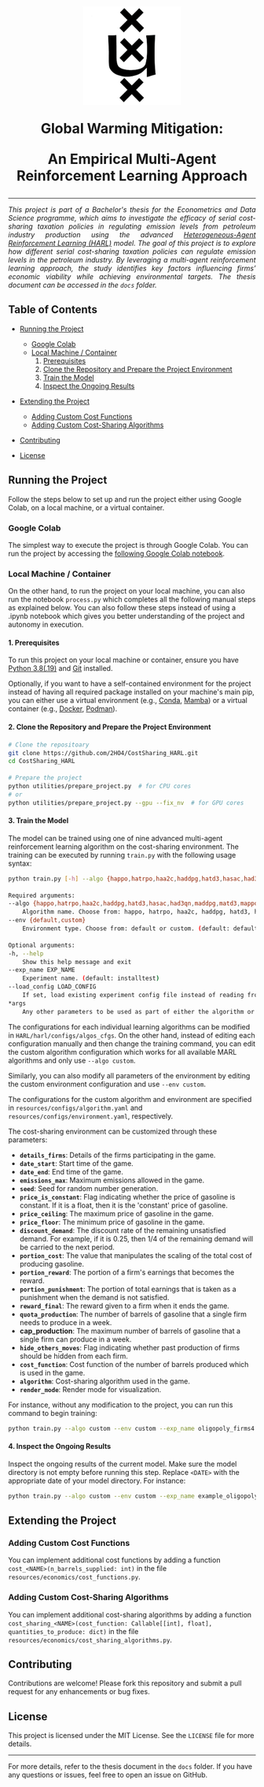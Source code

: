 

<p align="center"><img src="resources/logo/uva.png" alt="drawing" width="200"/></p>


**<p style="text-align: center;font-size:2em;">Global Warming Mitigation:</p>**
**<p style="text-align: center;font-size:2em;">An Empirical Multi-Agent Reinforcement Learning Approach</p>**

___

*<p style="text-align: justify;">This project is part of a Bachelor's thesis for the Econometrics and Data Science programme, which aims to investigate the efficacy of serial cost-sharing taxation policies in regulating emission levels from petroleum industry production using the advanced [Heterogeneous-Agent Reinforcement Learning (HARL)](https://github.com/PKU-MARL/HARL) model. The goal of this project is to explore how different serial cost-sharing taxation policies can regulate emission levels in the petroleum industry. By leveraging a multi-agent reinforcement learning approach, the study identifies key factors influencing firms’ economic viability while achieving environmental targets. The thesis document can be accessed in the `docs` folder.</p>*


## Table of Contents
- [Running the Project](#running-the-project)
  - [Google Colab](#google-colab)
  - [Local Machine / Container](#local-machine)
    1. [Prerequisites](#1-prerequisites)
    2. [Clone the Repository and Prepare the Project Environment](#2-clone-the-repository-and-prepare-the-project-environment)
    3. [Train the Model](#3-train-the-model)
    4. [Inspect the Ongoing Results](#4-inspect-the-ongoing-results)

- [Extending the Project](#extending-the-project)
  - [Adding Custom Cost Functions](#adding-custom-cost-functions)
  - [Adding Custom Cost-Sharing Algorithms](#adding-custom-cost-sharing-algorithms)

- [Contributing](#contributing)

- [License](#license)


## Running the Project
Follow the steps below to set up and run the project either using Google Colab, on a local machine, or a virtual container.

### Google Colab
The simplest way to execute the project is through Google Colab. You can run the project by accessing the [following Google Colab notebook](https://colab.research.google.com/github/2HO4/CostSharing_HARL/blob/main/process_GoogleColab.ipynb).

### Local Machine / Container
On the other hand, to run the project on your local machine, you can also run the notebook `process.py` which completes all the following manual steps as explained below. You can also follow these steps instead of using a .ipynb notebook which gives you better understanding of the project and autonomy in execution.

#### **1. Prerequisites**
To run this project on your local machine or container, ensure you have [Python 3.8(.19)](https://www.python.org/downloads/release/python-3819/) and [Git](https://git-scm.com/downloads) installed. 

Optionally, if you want to have a self-contained environment for the project instead of having all required package installed on your machine's main pip, you can either use a virtual environment (e.g., [Conda](https://conda.io/projects/conda/en/latest/user-guide/install/index.html), [Mamba](https://mamba.readthedocs.io/en/latest/installation/mamba-installation.html)) or a virtual container (e.g., [Docker](https://docs.docker.com/engine/install/), [Podman](https://podman.io/docs/installation)).

#### **2. Clone the Repository and Prepare the Project Environment**
```bash
# Clone the repositoary
git clone https://github.com/2HO4/CostSharing_HARL.git
cd CostSharing_HARL

# Prepare the project
python utilities/prepare_project.py  # for CPU cores
# or
python utilities/prepare_project.py --gpu --fix_nv  # for GPU cores
```

#### **3. Train the Model**
The model can be trained using one of nine advanced multi-agent reinforcement learning algorithm on the cost-sharing environment. The training can be executed by running `train.py` with the following usage syntax:
```bash
python train.py [-h] --algo {happo,hatrpo,haa2c,haddpg,hatd3,hasac,had3qn,maddpg,matd3,mappo,custom} --env {default,custom} [--exp_name EXP_NAME] [--load_config LOAD_CONFIG] [*args]

Required arguments:
--algo {happo,hatrpo,haa2c,haddpg,hatd3,hasac,had3qn,maddpg,matd3,mappo,custom}
    Algorithm name. Choose from: happo, hatrpo, haa2c, haddpg, hatd3, hasac, had3qn, maddpg, matd3, mappo, or custom. (default: happo)
--env {default,custom}
    Environment type. Choose from: default or custom. (default: default)

Optional arguments:
-h, --help
    Show this help message and exit
--exp_name EXP_NAME
    Experiment name. (default: installtest)
--load_config LOAD_CONFIG
    If set, load existing experiment config file instead of reading from yaml config file. (default: )
*args
    Any other parameters to be used as part of either the algorithm or environment configuration.
```
The configurations for each individual learning algorithms can be modified in `HARL/harl/configs/algos_cfgs`. On the other hand, instead of editing each configuration manually and then change the training command, you can edit the custom algorithm configuration which works for all available MARL algorithms and only use `--algo custom`.

Similarly, you can also modify all parameters of the environment by editing the custom environment configuration and use `--env custom`.

The configurations for the custom algorithm and environment are specified in `resources/configs/algorithm.yaml` and `resources/configs/environment.yaml`, respectively.

The cost-sharing environment can be customized through these parameters:
- **`details_firms`**: Details of the firms participating in the game.
- **`date_start`**: Start time of the game.
- **`date_end`**: End time of the game.
- **`emissions_max`**: Maximum emissions allowed in the game.
- **`seed`**: Seed for random number generation.
- **`price_is_constant`**: Flag indicating whether the price of gasoline is constant. If it is a float, then it is the 'constant' price of gasoline.
- **`price_ceiling`**: The maximum price of gasoline in the game.
- **`price_floor`**: The minimum price of gasoline in the game.
- **`discount_demand`**: The discount rate of the remaining unsatisfied demand. For example, if it is 0.25, then 1/4 of the remaining demand will be carried to the next period.
- **`portion_cost`**: The value that manipulates the scaling of the total cost of producing gasoline.
- **`portion_reward`**: The portion of a firm's earnings that becomes the reward.
- **`portion_punishment`**: The portion of total earnings that is taken as a punishment when the demand is not satisfied.
- **`reward_final`**: The reward given to a firm when it ends the game.
- **`quota_production`**: The number of barrels of gasoline that a single firm needs to produce in a week.
- **cap_production**: The maximum number of barrels of gasoline that a single firm can produce in a week.
- **`hide_others_moves`**: Flag indicating whether past production of firms should be hidden from each firm.
- **`cost_function`**: Cost function of the number of barrels produced which is used in the game.
- **`algorithm`**: Cost-sharing algorithm used in the game.
- **`render_mode`**: Render mode for visualization.

For instance, without any modification to the project, you can run this command to begin training:
```bash
python train.py --algo custom --env custom --exp_name oligopoly_firms4
```

#### **4. Inspect the Ongoing Results**
Inspect the ongoing results of the current model. Make sure the model directory is not empty before running this step. Replace `<DATE>` with the appropriate date of your model directory. For instance:
```bash
python train.py --algo custom --env custom --exp_name example_oligopoly_firms4 --use_render True --model_dir results/cost_sharing/cost_sharing/happo/oligopoly_firms4/seed-<DATE>/models
```


## Extending the Project

### Adding Custom Cost Functions
You can implement additional cost functions by adding a function `cost_<NAME>(n_barrels_supplied: int)` in the file `resources/economics/cost_functions.py`.

### Adding Custom Cost-Sharing Algorithms
You can implement additional cost-sharing algorithms by adding a function `cost_sharing_<NAME>(cost_function: Callable[[int], float], quantities_to_produce: dict)` in the file `resources/economics/cost_sharing_algorithms.py`.


## Contributing

Contributions are welcome! Please fork this repository and submit a pull request for any enhancements or bug fixes.


## License

This project is licensed under the MIT License. See the `LICENSE` file for more details.

---

For more details, refer to the thesis document in the `docs` folder. If you have any questions or issues, feel free to open an issue on GitHub.
